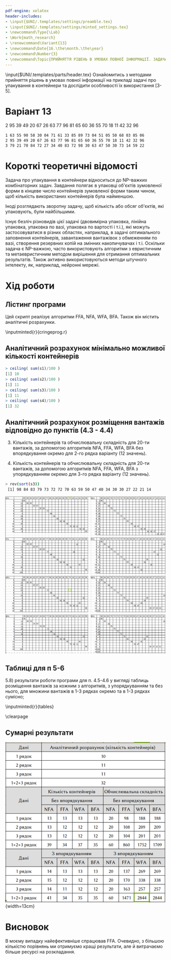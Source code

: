 ```yaml
---
pdf-engine: xelatex
header-includes:
- \input{$UNI/.templates/settings/preamble.tex}
- \input{$UNI/.templates/settings/minted_settings.tex}
- \newcommand\Type{\Lab}
- \Work{math_research}
- \renewcommand\Variant{13}
- \newcommand\Date{16.\the\month.\the\year}
- \newcommand\Number{3}
- \newcommand\Topic{ПРИЙНЯТТЯ РІШЕНЬ В УМОВАХ ПОВНОЇ ІНФОРМАЦІЇ. ЗАДАЧА ПРО УПАКУВАННЯ В КОНТЕЙНЕРИ}
---
```


\input{$UNI/.templates/parts/header.tex}
Ознайомитись з методами прийняття рішень в умовах повної
інформації на прикладі задачі про упакування в контейнери та дослідити
особливості їх використання [3-5].

# Варіант 13

2 95 39 49 20 67 26 63 77 96 81 65 60 36 55 70 18 11 42 32 96
```
1 63 55 90 58 30 04 71 61 33 85 89 73 04 51 05 50 68 03 85 06
2 95 39 49 20 67 26 63 77 96 81 65 60 36 55 70 18 11 42 32 96
3 79 21 70 84 72 27 34 40 83 72 98 30 63 47 50 30 73 14 59 22
```

# Короткі теоретичні відомості

Задача  про  упакування  в  контейнери  відноситься  до  NP–важких  комбінаторних  задач.
Завдання  полягає  в  упаковці  об'єктів  зумовленої  форми  в  кінцеве  число  контейнерів
зумовленої форми таким чином, щоб кількість використаних контейнерів була найменшою.

Іноді розглядають зворотну задачу, щоб кількість або обсяг об'єктів, які упаковують, були
найбільшими.

Існує безліч різновидів цієї задачі (двовимірна упаковка, лінійна упаковка, упаковка по вазі,
упаковка по вартості і т.і.), які можуть застосовуватися в різних областях, наприклад, в задачі
оптимального  заповнення  контейнерів,  завантаження  вантажівок  з  обмеженням  по  вазі,
створення резервних копій на змінних накопичувачах і т.і.
Оскільки  задача  є  NP-важкою,  часто  використовують  алгоритми  з  евристичним  та
метаевристичним  методом  вирішення  для  отримання  оптимальних  результатів.  Також
активно використовуються методи штучного інтелекту, як, наприклад, нейронні мережі.

# Хід роботи

## Лістинг програми
Цей скрипт реалізує алгоритми FFA, NFA, WFA, BFA. Також він містить аналітичні розрахунки.

\inputminted{r}{cringeprog.r}

## Аналітичний розрахунок мінімально можливої кількості контейнерів

```r
> ceiling( sum(s1)/100 )
[1] 10
> ceiling( sum(s2)/100 )
[1] 11
> ceiling( sum(s3)/100 )
[1] 11
> ceiling( sum(s4)/100 )
[1] 32
```

## Аналітичний розрахунок розміщення вантажів відповідно до пунктів (4.3 - 4.4)

3. Кількість контейнерів та обчислювальну складність для 20-ти вантажів, за
   допомогою алгоритмів NFA, FFA, WFA, BFA без впорядкування окремо для 2-го
   рядка варіанту (12 значень).

4. Кількість контейнерів та обчислювальну складність для 20-ти вантажів, за
   допомогою алгоритмів NFA, FFA, WFA, BFA з упорядкуванням окремо для 3-го
   рядка варіанту (12 значень).

```sh
> rev(sort(s3))
 [1] 98 84 83 79 73 72 72 70 63 59 50 47 40 34 30 30 27 22 21 14
```

![scr1 png](scr1.png)
![scr1 png](scr2.png)

## Таблиці для п 5-6
5.8) результати роботи програми для п. 4.5-4.6 у вигляді таблиць
розміщення вантажів за кожним з алгоритмів, з упорядкуванням та
без нього, для множини вантажів в 1-3 рядках окремо та в 1-3 рядках
сумісно;

\inputminted{r}{tables}

\clearpage

## Сумарні результати

![Сумарні результати](tabl.png){width=13cm}

# Висновок

В моєму випадку найефективніше спрацював FFA. Очевидно, з більшою кількістю
порівнянь ми отримуємо кращі результати, але й витрачаємо більше ресурсі на
розкладання.
